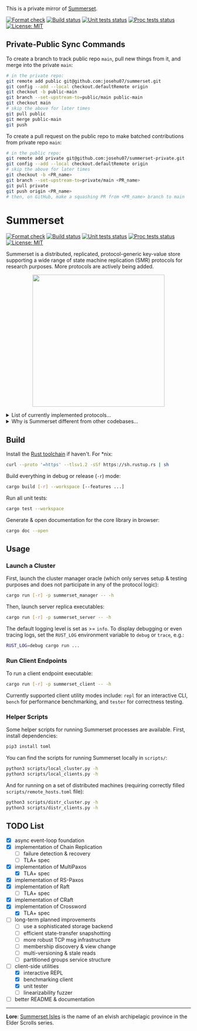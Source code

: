 This is a private mirror of [Summerset](https://github.com/josehu07/summerset).

[![Format check](https://github.com/josehu07/summerset-private/actions/workflows/format.yml/badge.svg)](https://github.com/josehu07/summerset-private/actions?query=josehu07%3Aformat)
[![Build status](https://github.com/josehu07/summerset-private/actions/workflows/build.yml/badge.svg)](https://github.com/josehu07/summerset-private/actions?query=josehu07%3Abuild)
[![Unit tests status](https://github.com/josehu07/summerset-private/actions/workflows/tests_unit.yml/badge.svg)](https://github.com/josehu07/summerset-private/actions?query=josehu07%3Atests_unit)
[![Proc tests status](https://github.com/josehu07/summerset-private/actions/workflows/tests_proc.yml/badge.svg)](https://github.com/josehu07/summerset-private/actions?query=josehu07%3Atests_proc)
[![License: MIT](https://img.shields.io/badge/License-MIT-blue.svg)](https://opensource.org/licenses/MIT)

## Private-Public Sync Commands

To create a branch to track public repo `main`, pull new things from it, and merge into the private `main`:

```bash
# in the private repo:
git remote add public git@github.com:josehu07/summerset.git
git config --add --local checkout.defaultRemote origin
git checkout -b public-main
git branch --set-upstream-to=public/main public-main
git checkout main
# skip the above for later times
git pull public
git merge public-main
git push
```

To create a pull request on the public repo to make batched contributions from private repo `main`:

```bash
# in the public repo:
git remote add private git@github.com:josehu07/summerset-private.git
git config --add --local checkout.defaultRemote origin
# skip the above for later times
git checkout -b <PR_name>
git branch --set-upstream-to=private/main <PR_name>
git pull private
git push origin <PR_name>
# then, on GitHub, make a squashing PR from <PR_name> branch to main
```

# Summerset

[![Format check](https://github.com/josehu07/summerset/actions/workflows/format.yml/badge.svg)](https://github.com/josehu07/summerset/actions?query=josehu07%3Aformat)
[![Build status](https://github.com/josehu07/summerset/actions/workflows/build.yml/badge.svg)](https://github.com/josehu07/summerset/actions?query=josehu07%3Abuild)
[![Unit tests status](https://github.com/josehu07/summerset/actions/workflows/tests_unit.yml/badge.svg)](https://github.com/josehu07/summerset/actions?query=josehu07%3Atests_unit)
[![Proc tests status](https://github.com/josehu07/summerset/actions/workflows/tests_proc.yml/badge.svg)](https://github.com/josehu07/summerset/actions?query=josehu07%3Atests_proc)
[![License: MIT](https://img.shields.io/badge/License-MIT-blue.svg)](https://opensource.org/licenses/MIT)

Summerset is a distributed, replicated, protocol-generic key-value store supporting a wide range of state machine replication (SMR) protocols for research purposes. More protocols are actively being added.

<p align="center">
  <img width="360" src="./README.png">
</p>

<details>
<summary>List of currently implemented protocols...</summary>

| Name | Description |
| :--: | :---------- |
| `RepNothing` | Simplest protocol w/o any replication |
| `SimplePush` | Pushing to peers w/o consistency guarantees |
| `ChainRep` | Bare implementation of Chain Replication ([paper](https://www.cs.cornell.edu/home/rvr/papers/OSDI04.pdf)) |
| `MultiPaxos` | Classic MultiPaxos protocol ([paper](https://www.microsoft.com/en-us/research/uploads/prod/2016/12/paxos-simple-Copy.pdf)) |
| `RS-Paxos` | MultiPaxos w/ Reed-Solomon erasure code sharding ([paper](https://madsys.cs.tsinghua.edu.cn/publications/HPDC2014-mu.pdf)) |
| `Raft` | Raft with explicit log and strong leadership ([paper](https://raft.github.io/raft.pdf)) |
| `CRaft` | Raft w/ erasure code sharding and fallback support ([paper](https://www.usenix.org/system/files/fast20-wang_zizhong.pdf)) |

Formal TLA+ specification of some protocols are provided in `tla+/`.

</details>

<details>
<summary>Why is Summerset different from other codebases...</summary>

- **Async Rust**: Summerset is written in Rust and demonstrates canonical usage of async programming structures backed by the [`tokio`](https://tokio.rs/) framework;
- **Event-based**: Summerset adopts a channel-oriented, event-based system architecture; each replication protocol is basically just a set of event handlers plus a `tokio::select!` loop;
- **Modularized**: Common components of a distributed KV store, e.g. network transport and durable logger, are cleanly separated from each other and connected through channels.
- **Protocol-generic**: With the above two points combined, Summerset is able to support a set of different replication protocols in one codebase, with common functionalities abstracted out.

These design choices make protocol implementation in Summerset straight-forward and understandable, without any sacrifice on performance. Comments / issues / PRs are always welcome!

</details>

## Build

Install the [Rust toolchain](https://rustup.rs/) if haven't. For \*nix:

```bash
curl --proto '=https' --tlsv1.2 -sSf https://sh.rustup.rs | sh
```

Build everything in debug or release (`-r`) mode:

```bash
cargo build [-r] --workspace [--features ...]
```

Run all unit tests:

```bash
cargo test --workspace
```

Generate & open documentation for the core library in browser:

```bash
cargo doc --open
```

## Usage

### Launch a Cluster

First, launch the cluster manager oracle (which only serves setup & testing purposes and does not participate in any of the protocol logic):

```bash
cargo run [-r] -p summerset_manager -- -h
```

Then, launch server replica executables:

```bash
cargo run [-r] -p summerset_server -- -h
```

The default logging level is set as >= `info`. To display debugging or even tracing logs, set the `RUST_LOG` environment variable to `debug` or `trace`, e.g.:

```bash
RUST_LOG=debug cargo run ...
```

### Run Client Endpoints

To run a client endpoint executable:

```bash
cargo run [-r] -p summerset_client -- -h
```

Currently supported client utility modes include: `repl` for an interactive CLI, `bench` for performance benchmarking, and `tester` for correctness testing.

### Helper Scripts

Some helper scripts for running Summerset processes are available. First, install dependencies:

```bash
pip3 install toml
```

You can find the scripts for running Summerset locally in `scripts/`:

```bash
python3 scripts/local_cluster.py -h
python3 scripts/local_clients.py -h
```

And for running on a set of distributed machines (requiring correctly filled `scripts/remote_hosts.toml` file):

```bash
python3 scripts/distr_cluster.py -h
python3 scripts/distr_clients.py -h
```

## TODO List

- [x] async event-loop foundation
- [x] implementation of Chain Replication
  - [ ] failure detection & recovery
  - [ ] TLA+ spec
- [x] implementation of MultiPaxos
  - [x] TLA+ spec
- [x] implementation of RS-Paxos
- [x] implementation of Raft
  - [ ] TLA+ spec
- [x] implementation of CRaft
- [x] implementation of Crossword
  - [x] TLA+ spec
- [ ] long-term planned improvements
  - [ ] use a sophisticated storage backend
  - [ ] efficient state-transfer snapshotting
  - [ ] more robust TCP msg infrastructure
  - [ ] membership discovery & view change
  - [ ] multi-versioning & stale reads
  - [ ] partitioned groups service structure
- [ ] client-side utilities
  - [x] interactive REPL
  - [x] benchmarking client
  - [x] unit tester
  - [ ] linearizability fuzzer
- [ ] better README & documentation

---

**Lore**: [Summerset Isles](https://en.uesp.net/wiki/Online:Summerset) is the name of an elvish archipelagic province in the Elder Scrolls series.
